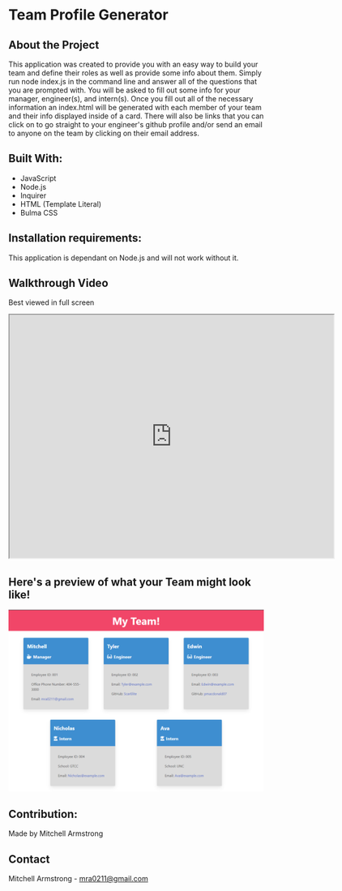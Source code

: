 # Team Profile Generator

## About the Project

This application was created to provide you with an easy way to build your team and define their roles as well as provide some info about them. Simply run node index.js in the command line and answer all of the questions that you are prompted with. You will be asked to fill out some info for your manager, engineer(s), and intern(s). Once you fill out all of the necessary information an index.html will be generated with each member of your team and their info displayed inside of a card. There will also be links that you can click on to go straight to your engineer's github profile and/or send an email to anyone on the team by clicking on their email address.

## Built With:

- JavaScript
- Node.js
- Inquirer
- HTML (Template Literal)
- Bulma CSS

## Installation requirements:

This application is dependant on Node.js and will not work without it.

## Walkthrough Video

Best viewed in full screen

<iframe src="https://drive.google.com/file/d/11BeHti2L-FztSNXoEtJRCDEWFl6WOOMZ/preview" width="640" height="480"></iframe>

## Here's a preview of what your Team might look like!

![](assets/images/Capture_12.PNG)

## Contribution:

Made by Mitchell Armstrong

## Contact

Mitchell Armstrong - mra0211@gmail.com
